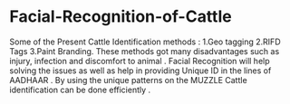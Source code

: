 # Facial-Recognition-of-Cattle

Some of the Present Cattle Identification methods :
1.Geo tagging
2.RIFD Tags
3.Paint Branding.
These methods got many disadvantages such as injury, infection and discomfort to animal .
Facial Recognition will help solving the issues as well as help in providing Unique ID in the lines of AADHAAR . By using the unique patterns on the MUZZLE Cattle identification can be done efficiently .
